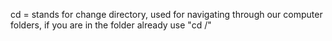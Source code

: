 cd = stands for change directory, used for navigating through our computer folders, if you are in the folder already use "cd /<name>"
